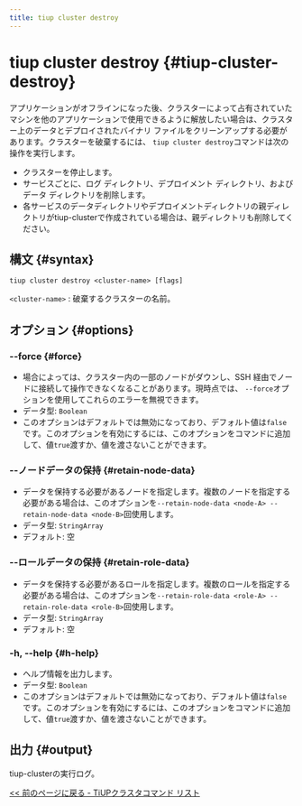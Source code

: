 ```yaml
---
title: tiup cluster destroy
---
```


# tiup cluster destroy {#tiup-cluster-destroy}

アプリケーションがオフラインになった後、クラスターによって占有されていたマシンを他のアプリケーションで使用できるように解放したい場合は、クラスター上のデータとデプロイされたバイナリ ファイルをクリーンアップする必要があります。クラスターを破棄するには、 `tiup cluster destroy`コマンドは次の操作を実行します。

-   クラスターを停止します。
-   サービスごとに、ログ ディレクトリ、デプロイメント ディレクトリ、およびデータ ディレクトリを削除します。
-   各サービスのデータディレクトリやデプロイメントディレクトリの親ディレクトリがtiup-clusterで作成されている場合は、親ディレクトリも削除してください。

## 構文 {#syntax}

```shell
tiup cluster destroy <cluster-name> [flags]
```

`<cluster-name>` : 破棄するクラスターの名前。

## オプション {#options}

### &#x20;--force {#force}

-   場合によっては、クラスター内の一部のノードがダウンし、SSH 経由でノードに接続して操作できなくなることがあります。現時点では、 `--force`オプションを使用してこれらのエラーを無視できます。
-   データ型: `Boolean`
-   このオプションはデフォルトでは無効になっており、デフォルト値は`false`です。このオプションを有効にするには、このオプションをコマンドに追加して、値`true`渡すか、値を渡さないことができます。

### --ノードデータの保持 {#retain-node-data}

-   データを保持する必要があるノードを指定します。複数のノードを指定する必要がある場合は、このオプションを`--retain-node-data <node-A> --retain-node-data <node-B>`回使用します。
-   データ型: `StringArray`
-   デフォルト: 空

### --ロールデータの保持 {#retain-role-data}

-   データを保持する必要があるロールを指定します。複数のロールを指定する必要がある場合は、このオプションを`--retain-role-data <role-A> --retain-role-data <role-B>`回使用します。
-   データ型: `StringArray`
-   デフォルト: 空

### -h, --help {#h-help}

-   ヘルプ情報を出力します。
-   データ型: `Boolean`
-   このオプションはデフォルトでは無効になっており、デフォルト値は`false`です。このオプションを有効にするには、このオプションをコマンドに追加して、値`true`渡すか、値を渡さないことができます。

## 出力 {#output}

tiup-clusterの実行ログ。

[&lt;&lt; 前のページに戻る - TiUPクラスタコマンド リスト](/tiup/tiup-component-cluster.md#command-list)

